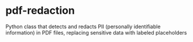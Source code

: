 # pdf-redaction
Python class that detects and redacts PII (personally identifiable information) in PDF files, replacing sensitive data with labeled placeholders
